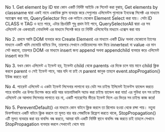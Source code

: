 No 1. Get element by ID দ্বারা কোন একটি নির্দিষ্ট আইডি কে সিলেট করা বুঝায়, 
Get elements by classname দ্বারা একই নামে একাধিক ক্লাস ব্যবহার করে সেগুলোর এলিমেন্টস গুলোকে ইনডেক্স সিলেক্ট এর মাধ্যমে অ্যাক্সেস করা যায়,
QuerySelector দিয়ে এক লাইনে যেকোন Element Select করা যায়। সেটা ID CLASS বা TAG ও হতে পারে, এটার প্রিওরিটি শুধু প্রথম টাই পাবে, QuerySelectorAll দ্বারা এর সব এলিমেন্ট কে একবারেই নোডলিস্ট এর মাধ্যমে সিলেক্ট করে তা নির্দিষ্ট এলিমেন্টের মাধ্যমে এক্সেস করা যায়

No 2. প্রথমে আমি DOM ব্যবহার করে Create Element এর মাধ্যমে একটি Div  অথবা যেকোনো ট্যাগের মাধ্যমে একটি খালি মেমোরি বানিয়ে নিব, তারপরে সেখানে ভেরিয়েবলের নাম দিয়ে innertext বা value  এর মান সেট করবো, তারপরে DOM এর মাধ্যমে insert জন্য append অথবা appendchild ব্যবহার করে এলিমেন্ট insert করে দিব

No 3. যখন কোন এলিমেন্ট এ ইভেন্ট  হয়, ইভেন্টা child থেকে parents এর  দিকে চলে যায় মানে child ক্লিক করলে parent ও সেই ইভেন্ট পাবে, আর যদি না চাই যে parent জানুক তাহলে event.stopProgation() ইউজ করতে হয়!


No 4. প্যারেন্ট এলিমেন্ট এ একটা ইভেন্ট লিসেনার লাগানো হয় যেটা সব চাইল্ড ইলিমেন্ট ইভেন্টস হ্যান্ডেল করতে পারে বাবলিং এর উপর ডিপেন্ড করে করি আর ডায়নামিকলি অ্যাড করা চাইল্ড হ্যান্ডেল করা যায়!  এর সুবিধা হল সব চাইল্ড এলিমেন্ট কে আলাদা লিসেনার লাগাতে হয় না, একটি প্যারেন্টের ভীতর ইভেন্ট দিলে এর ভিতর সব চাইল্ড কাজ করে!

No 5. PereventDefault() এর মাধ্যমে কোন বাটনে ক্লিক করলে তা রিলোড হওয়া থেকে রক্ষা পায়। নতুবা ডিফল্টভাবে একটি বাটনে ক্লিক করলে তা  মূলত বার বার পেজটিকে   রিফ্রেশ করতে থাকে, StopPropagation() এটি মূলত ব্যবহার করা হয় বাবলিং বন্ধ করতে, আমরা যদি একটি নির্দিষ্ট স্থানে বাবলিং  বন্ধ করতে চাই তাহলে সেখানে StopPropagation ব্যবহার করলে সেখানেই থেমে যায়
